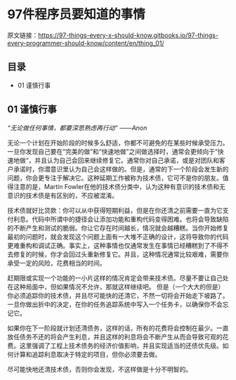 97件程序员要知道的事情
===================
原文链接：https://97-things-every-x-should-know.gitbooks.io/97-things-every-programmer-should-know/content/en/thing_01/

目录
---
* 01 谨慎行事

01 谨慎行事
----------

*“无论做任何事情，都要深思熟虑再行动” ——Anon*

无论一个计划在开始阶段的时候多么舒适，你都不可避免的在某些时候承受压力。一旦你发现自己要在“完美的做”和“快速地做”之间做选择时，通常会更倾向于”快速地做“，并且认为自己会回来继续修复它。通常你对自己承诺，或是对团队和客户承诺时，你潜意识里认为自己会这样做的。但是，通常的下一个阶段会发生新的问题，你会更专注于解决它。这种延期工作被称为技术债，它可不是你的朋友。值得注意的是，Martin Fowler在他的技术债分类中，认为这种有意识的技术债和无意识的技术债是有区别的，不应被混淆。<br>

技术债就好比贷款：你可以从中获得短期利益，但是在你还清之前需要一直为它支付利息。代码中所谓中的捷径会让添加功能和重构代码变得困难。也将会导致缺陷的不断产生和测试的脆弱。你让它存在时间越长，情况就会越糟糕。当你开始修复最初的问题时，就会发现这个问题上面有一大堆不正确的设计，这将导致你的代码更难重构和调试正确。事实上，这种事情也仅通常发生在事情已经糟糕到了不得不去修复的时候，你才会回过头重新修复它。并且，这种情况通常比较艰难，需要你承受一定的风险，花费相当的时间。<br>

赶期限或实现一个功能的一小片这样的情况肯定会带来技术债。尽量不要让自己处在这种局面中，但如果情况不允许，那就这样继续吧。 但是（一个大大的但是）你必须追踪你的技术债，并且尽可能快的还清它，不然一切将会开始走下坡路了。一旦你做出折中的决定，在你的任务追踪系统中写入一个任务卡，以确保你不会忘记它。<br>

如果你在下一阶段就计划还清债务，这样的话，所有的花费将会控制在最少。一直放任债务不还的将会产生利息，并且这样的利息将会不断产生从而会导致可观的花费。这里强调了工程上技术债务的经济价值影响，并且实现适当的还债优先级。如何计算和追踪利息取决于特定的项目，但你必须要去做。<br>

尽可能快地还清技术债，否则你会发现，不这样做是十分不明智的。<br>
